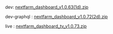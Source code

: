 dev: [nextfarm_dashboard_v1.0.63(1d).zip](https://github.com/user-attachments/files/17675247/nextfarm_dashboard_v1.0.63.1d.zip)


dev-graphql : [nextfarm_dashboard_v1.0.72(2d).zip](https://github.com/user-attachments/files/17879430/nextfarm_dashboard_v1.0.72.2d.zip)



live : [nextfarm_dashboard_tv_v1.0.73.zip](https://github.com/user-attachments/files/17919905/nextfarm_dashboard_tv_v1.0.73.zip)

